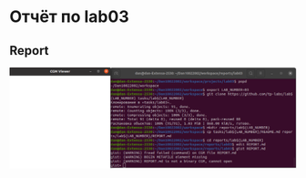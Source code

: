 # Отчёт по lab03

## Report

![report](https://github.com/Dan10022002/task_lab03/blob/master/report03.png)
